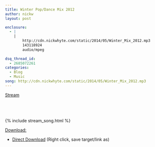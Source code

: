 ```yaml
---
title: Winter Pop/Dance Mix 2012
author: nickw
layout: post

enclosure:
  - |
    |
        http://cdn.nickwhyte.com/static/2014/05/Winter_Mix_2012.mp3
        143118924
        audio/mpeg
        
dsq_thread_id:
  - 2685072261
categories:
  - Blog
  - Music
song: http://cdn.nickwhyte.com/static/2014/05/Winter_Mix_2012.mp3
---
```

<span style="text-decoration: underline;">Stream</span><audio class="wp-audio-shortcode" id="audio-1328-3" preload="none" style="width: 100%; visibility: hidden;" controls="controls"><source type="audio/mpeg" src="http://cdn.nickwhyte.com/static/2014/05/Winter\_Mix\_2012.mp3?_=3" />

{% include stream_song.html %}

<span style="text-decoration: underline;">Download:</span>

  * [Direct Download][1] (Right click, save target/link as)

 [1]: http://cdn.nickwhyte.com/static/2014/05/Winter_Mix_2012.mp3